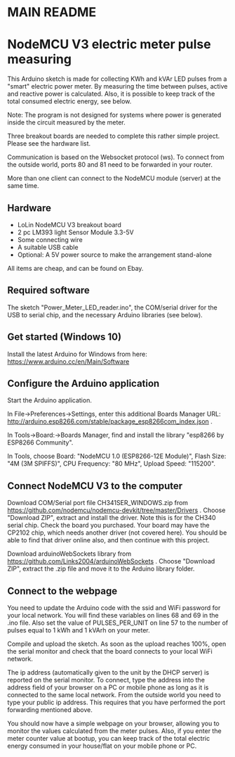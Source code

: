# MAIN README

NodeMCU V3 electric meter pulse measuring
=========================================

This Arduino sketch is made for collecting KWh and kVAr LED pulses from a "smart" electric power meter. By measuring the time between pulses, active and reactive power is calculated. Also, it is possible to keep track of the total consumed electric energy, see below.

Note: The program is not designed for systems where power is generated inside the circuit measured by the meter.

Three breakout boards are needed to complete this rather simple project. Please see the hardware list.

Communication is based on the Websocket protocol (ws). To connect from the outside world, ports 80 and 81 need to be forwarded in your router.

More than one client can connect to the NodeMCU module (server) at the same time.

Hardware
--------
* LoLin NodeMCU V3 breakout board
* 2 pc LM393 light Sensor Module 3.3-5V 
* Some connecting wire
* A suitable USB cable
* Optional: A 5V power source to make the arrangement stand-alone

All items are cheap, and can be found on Ebay.

Required software
-----------------
The sketch "Power_Meter_LED_reader.ino", the COM/serial driver for the USB to serial chip, and the necessary Arduino libraries (see below).

Get started (Windows 10)
------------------------
Install the latest Arduino for Windows from here: https://www.arduino.cc/en/Main/Software

Configure the Arduino application
---------------------------------
Start the Arduino application.

In File->Preferences->Settings, enter this additional Boards Manager URL: http://arduino.esp8266.com/stable/package_esp8266com_index.json .

In Tools->Board:->Boards Manager, find and install the library "esp8266 by ESP8266 Community".

In Tools, choose Board: "NodeMCU 1.0 (ESP8266-12E Module)", Flash Size: "4M (3M SPIFFS)", CPU Frequency: "80 MHz", Upload Speed: "115200".

Connect NodeMCU V3 to the computer
----------------------------------
Download COM/Serial port file CH341SER_WINDOWS.zip from https://github.com/nodemcu/nodemcu-devkit/tree/master/Drivers . Choose "Download ZIP", extract and install the driver. Note this is for the CH340 serial chip. Check the board you purchased. Your board may have the CP2102 chip, which needs another driver (not covered here). You should be able to find that driver online also, and then continue with this project.

Download arduinoWebSockets library from https://github.com/Links2004/arduinoWebSockets . Choose "Download ZIP", extract the .zip file and move it to the Arduino library folder.

Connect to the webpage
----------------------
You need to update the Arduino code with the ssid and WiFi password for your local network. You will find these variables on lines 68 and 69 in the .ino file. Also set the value of PULSES_PER_UNIT on line 57 to the number of pulses equal to 1 kWh and 1 kVArh on your meter.

Compile and upload the sketch. As soon as the upload reaches 100%, open the serial monitor and check that the board connects to your local WiFi network.

The ip address (automatically given to the unit by the DHCP server) is reported on the serial monitor. To connect, type the address into the address field of your browser on a PC or mobile phone as long as it is connected to the same local network. From the outside world you need to type your public ip address. This requires that you have performed the port forwarding mentioned above.

You should now have a simple webpage on your browser, allowing you to monitor the values calculated from the meter pulses. Also, if you enter the meter counter value at bootup, you can keep track of the total electric energy consumed in your house/flat on your mobile phone or PC.
